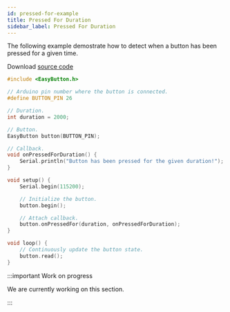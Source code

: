 ```yaml
---
id: pressed-for-example
title: Pressed For Duration
sidebar_label: Pressed For Duration
---
```


The following example demostrate how to detect when a button has been pressed for a given time.

Download [source code](https://github.com/evert-arias/EasyButton/blob/master/examples)

```cpp
#include <EasyButton.h>

// Arduino pin number where the button is connected.
#define BUTTON_PIN 26

// Duration.
int duration = 2000;

// Button.
EasyButton button(BUTTON_PIN);

// Callback.
void onPressedForDuration() {
    Serial.println("Button has been pressed for the given duration!");
}

void setup() {
    Serial.begin(115200);

  	// Initialize the button.
  	button.begin();

  	// Attach callback.
  	button.onPressedFor(duration, onPressedForDuration);
}

void loop() {
    // Continuously update the button state.
  	button.read();
}
```

:::important Work on progress

We are currently working on this section.

:::